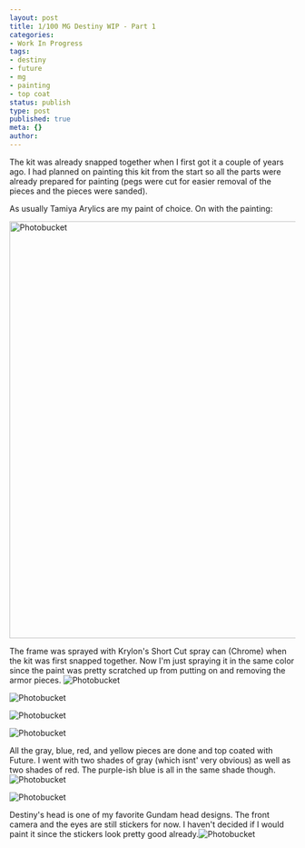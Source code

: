 ```yaml
---
layout: post
title: 1/100 MG Destiny WIP - Part 1
categories:
- Work In Progress
tags:
- destiny
- future
- mg
- painting
- top coat
status: publish
type: post
published: true
meta: {}
author: 
---
```

<p>The kit was already snapped together when I first got it a couple of years ago. I had planned on painting this kit from the start so all the parts were already prepared for painting (pegs were cut for easier removal of the pieces and the pieces were sanded).</p>

As usually Tamiya Arylics are my paint of choice. On with the painting:
<p>
<img src="http://i151.photobucket.com/albums/s148/Tomster831/MG%20Destiny%20WIP/P7310473_979x734.jpg" alt="Photobucket" width="979" height="734" border="0" /></p>

<!--more-->

<p>
The frame was sprayed with Krylon's Short Cut spray can (Chrome) when the kit was first snapped together. Now I'm just spraying it in the same color since the paint was pretty scratched up from putting on and removing the armor pieces.
<img src="http://i151.photobucket.com/albums/s148/Tomster831/MG%20Destiny%20WIP/P8010481_979x734.jpg" alt="Photobucket" border="0" /></p>
<p><img src="http://i151.photobucket.com/albums/s148/Tomster831/MG%20Destiny%20WIP/P8010488_979x734.jpg" alt="Photobucket" border="0" /></p>
<p><img src="http://i151.photobucket.com/albums/s148/Tomster831/MG%20Destiny%20WIP/P8010487_979x734.jpg" alt="Photobucket" border="0" /></p>
<p><img src="http://i151.photobucket.com/albums/s148/Tomster831/MG%20Destiny%20WIP/P8010484_979x734.jpg" alt="Photobucket" border="0" /></p>
<p>All the gray, blue, red, and yellow pieces are done and top coated with Future. I went with two shades of gray (which isnt' very obvious) as well as two shades of red. The purple-ish blue is all in the same shade though.
<img src="http://i151.photobucket.com/albums/s148/Tomster831/MG%20Destiny%20WIP/P8010501_979x734.jpg" alt="Photobucket" border="0" /></p>
<p><img src="http://i151.photobucket.com/albums/s148/Tomster831/MG%20Destiny%20WIP/P8010500_979x734.jpg" alt="Photobucket" border="0" /></a></p>
<p>Destiny's head is one of my favorite Gundam head designs. The front camera and the eyes are still stickers for now. I haven't decided if I would paint it since the stickers look pretty good already.<img src="http://i151.photobucket.com/albums/s148/Tomster831/MG%20Destiny%20WIP/P8010494_979x734.jpg" alt="Photobucket" border="0" /></a></p>
